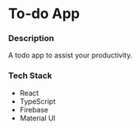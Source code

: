 # To-do App

### Description
A todo app to assist your productivity.

### Tech Stack
- React
- TypeScript
- Firebase
- Material UI